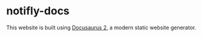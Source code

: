 # notifly-docs

This website is built using [Docusaurus 2](https://docusaurus.io/), a modern static website generator.
